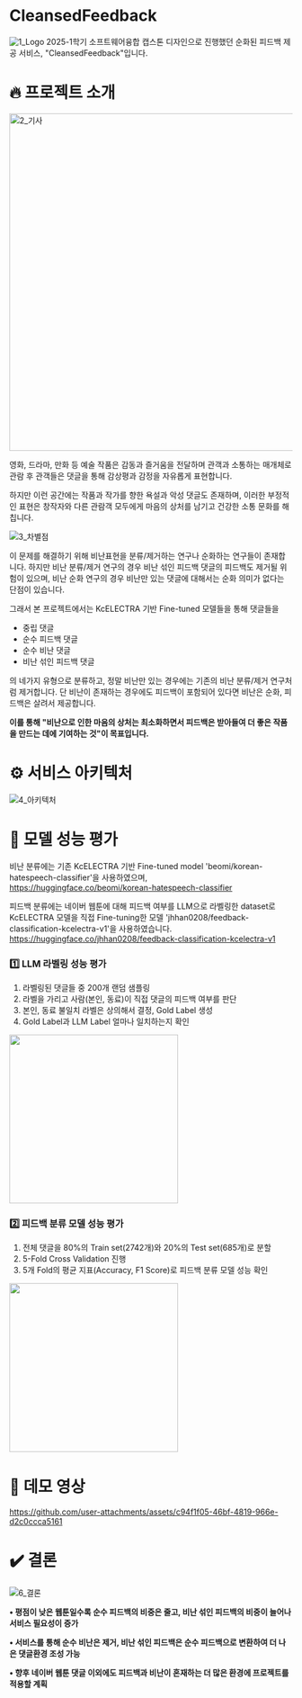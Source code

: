 
# CleansedFeedback
![1_Logo](https://github.com/user-attachments/assets/12c328cf-6669-4b9a-8a67-51cfed81faef)
2025-1학기 소프트웨어융합 캡스톤 디자인으로 진행했던 순화된 피드백 제공 서비스, "CleansedFeedback"입니다.

# 🔥 프로젝트 소개

<img src="https://github.com/user-attachments/assets/cb4ad97b-022a-432c-8aa4-c4edb4f3fc2b" alt="2_기사" width="600"/>
  
영화, 드라마, 만화 등 예술 작품은 감동과 즐거움을 전달하며 관객과 소통하는 매개체로 관람 후 관객들은 댓글을 통해 감상평과 감정을 자유롭게 표현합니다.

하지만 이런 공간에는 작품과 작가를 향한 욕설과 악성 댓글도 존재하며, 이러한 부정적인 표현은 창작자와 다른 관람객 모두에게 마음의 상처를 남기고 건강한 소통 문화를 해칩니다.

![3_차별점](https://github.com/user-attachments/assets/1fb7d960-51ee-4ea1-af78-24e744a3af28)

이 문제를 해결하기 위해 비난표현을 분류/제거하는 연구나 순화하는 연구들이 존재합니다. 하지만 비난 분류/제거 연구의 경우 비난 섞인 피드백 댓글의 피드백도 제거될 위험이 있으며, 비난 순화 연구의 경우 비난만 있는 댓글에 대해서는 순화 의미가 없다는 단점이 있습니다.

그래서 본 프로젝트에서는 KcELECTRA 기반 Fine-tuned 모델들을 통해 댓글들을
- 중립 댓글
- 순수 피드백 댓글
- 순수 비난 댓글
- 비난 섞인 피드백 댓글<br>

의 네가지 유형으로 분류하고, 정말 비난만 있는 경우에는 기존의 비난 분류/제거 연구처럼 제거합니다.
단 비난이 존재하는 경우에도 피드백이 포함되어 있다면 비난은 순화, 피드백은 살려서 제공합니다.

<b>
이를 통해 "비난으로 인한 마음의 상처는 최소화하면서 피드백은 받아들여 더 좋은 작품을 만드는 데에 기여하는 것"이 목표입니다.
</b>

# ⚙️ 서비스 아키텍처
![4_아키텍처](https://github.com/user-attachments/assets/4e4520aa-d95f-4b32-982c-af202015ccbb)

# 🔎 모델 성능 평가

비난 분류에는 기존 KcELECTRA 기반 Fine-tuned model 'beomi/korean-hatespeech-classifier'을 사용하였으며,<br>
https://huggingface.co/beomi/korean-hatespeech-classifier

피드백 분류에는 네이버 웹툰에 대해 피드백 여부를 LLM으로 라벨링한 dataset로 KcELECTRA 모델을 직접 Fine-tuning한 모델 'jhhan0208/feedback-classification-kcelectra-v1'을 사용하였습니다.<br>
https://huggingface.co/jhhan0208/feedback-classification-kcelectra-v1

### 1️⃣ LLM 라벨링 성능 평가<br>
1. 라벨링된 댓글들 중 200개 랜덤 샘플링<br>
2. 라벨을 가리고 사람(본인, 동료)이 직접 댓글의 피드백 여부를 판단<br>
3. 본인, 동료 불일치 라벨은 상의해서 결정, Gold Label 생성<br>
4. Gold Label과 LLM Label 얼마나 일치하는지 확인<br>

<img src="https://github.com/user-attachments/assets/35d801d6-649d-45be-9baa-07d9c947402b" width="300"/>

### 2️⃣ 피드백 분류 모델 성능 평가<br>
1. 전체 댓글을 80%의 Train set(2742개)와 20%의 Test set(685개)로 분할<br>
2. 5-Fold Cross Validation 진행<br>
3. 5개 Fold의 평균 지표(Accuracy, F1 Score)로 피드백 분류 모델 성능 확인<br>

<img src="https://github.com/user-attachments/assets/8e5e71ee-5a77-4032-a992-11c94f8a6401" width="300"/>

# 🎥 데모 영상

https://github.com/user-attachments/assets/c94f1f05-46bf-4819-966e-d2c0ccca5161

# ✔️ 결론
![6_결론](https://github.com/user-attachments/assets/a447a849-086b-4e82-bda2-7bda13cf63da)<br>

<b>
<p>• 평점이 낮은 웹툰일수록 순수 피드백의 비중은 줄고, 비난 섞인 피드백의 비중이 늘어나 서비스 필요성이 증가</p>
<p>• 서비스를 통해 순수 비난은 제거, 비난 섞인 피드백은 순수 피드백으로 변환하여 더 나은 댓글환경 조성 가능 </p>
<p>• 향후 네이버 웹툰 댓글 이외에도 피드백과 비난이 혼재하는 더 많은 환경에 프로젝트를 적용할 계획</p>
</b>
